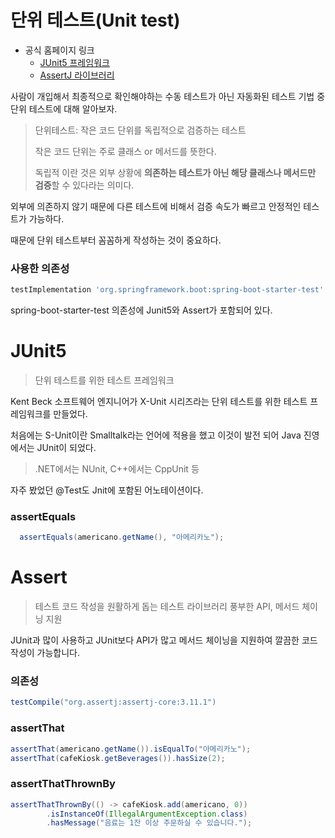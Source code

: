 # 단위 테스트(Unit test)
- 공식 홈페이지 링크
  - [JUnit5 프레임워크](https://junit.org/junit5/)
  - [AssertJ 라이브러리](https://joel-costigliola.github.io/assertj/index.html)

사람이 개입해서 최종적으로 확인해야하는 수동 테스트가 아닌 자동화된 테스트 기법 중 단위 테스트에 대해 알아보자.

> 단위테스트: 작은 코드 단위를 독립적으로 검증하는 테스트
> 
> 작은 코드 단위는 주로 클래스 or 메서드를 뜻한다.
> 
> 독립적 이란 것은 외부 상황에 **의존하는 테스트가 아닌 해당 클래스나 메서드만 검증**할 수 있다라는 의미다.

외부에 의존하지 않기 때문에 다른 테스트에 비해서 검증 속도가 빠르고 안정적인 테스트가 가능하다.

때문에 단위 테스트부터 꼼꼼하게 작성하는 것이 중요하다.

### 사용한 의존성
```groovy
testImplementation 'org.springframework.boot:spring-boot-starter-test'
```
spring-boot-starter-test 의존성에 Junit5와 Assert가 포함되어 있다.

# JUnit5
> 단위 테스트를 위한 테스트 프레임워크

Kent Beck 소프트웨어 엔지니어가 X-Unit 시리즈라는 단위 테스트를 위한 테스트 프레임워크를 만들었다. 

처음에는 S-Unit이란 Smalltalk라는 언어에 적용을 했고 이것이 발전 되어 Java 진영에서는 JUnit이 되었다.
>.NET에서는 NUnit, C++에서는 CppUnit 등

자주 봤었던 @Test도 Jnit에 포함된 어노테이션이다.

### assertEquals 
```java
  assertEquals(americano.getName(), "아메리카노");
```

# Assert
> 테스트 코드 작성을 원활하게 돕는 테스트 라이브러리
> 풍부한 API, 메서드 체이닝 지원

JUnit과 많이 사용하고 JUnit보다 API가 많고 메서드 체이닝을 지원하여 깔끔한 코드 작성이 가능합니다.

### 의존성
```groovy
testCompile("org.assertj:assertj-core:3.11.1")
```

### assertThat
```java
assertThat(americano.getName()).isEqualTo("아메리카노");
assertThat(cafeKiosk.getBeverages()).hasSize(2);
```

### assertThatThrownBy
```java
assertThatThrownBy(() -> cafeKiosk.add(americano, 0))
        .isInstanceOf(IllegalArgumentException.class)
        .hasMessage("음료는 1잔 이상 주문하실 수 있습니다.");
```